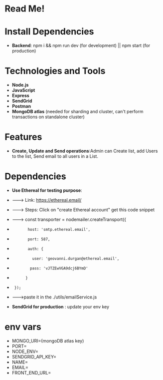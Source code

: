 ﻿# Read Me!

# Install Dependencies
- **Backend**: npm i && npm run dev (for development) || npm start (for production)

# Technologies and Tools
-   **Node.js**
-   **JavaScript**
- **Express**
- **SendGrid**
- **Postman**
- **MongoDB atlas** (needed for sharding and cluster, can't perform transactions on standalone cluster)

# Features
-   **Create, Update and Send operations**:Admin can  Create list, add Users to the list, Send email to all users in a List.

# Dependencies
- **Use Ethereal for testing purpose**:
- ---> Link: https://ethereal.email/
- ---> Steps: Click on "create Ethereal account" get this code snippet 
- ---> const transporter = nodemailer.createTransport({
-            host: 'smtp.ethereal.email',
-            port: 587,
-            auth: {
-              user: 'geovanni.durgan@ethereal.email',
-             pass: 'vJTZEwVGA9dcj6BYmD'
-           }
-      });

- --->paste it in the ./utils/emailService.js

- **SendGrid for production** : update your env key

# env vars
- MONGO_URI=(mongoDB atlas key)
- PORT=
- NODE_ENV=
- SENDGRID_API_KEY=
- NAME=
- EMAIL=
- FRONT_END_URL=





